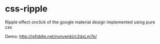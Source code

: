 # css-ripple
Ripple effect onclick of the google material design implemented using pure css

Demo: http://jsfiddle.net/nvnvenki/c2dxLm7e/